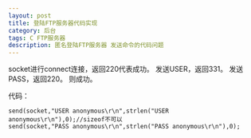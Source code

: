 ```yaml
---
layout: post
title: 登陆FTP服务器代码实现
category: 后台
tags: C FTP服务器
description: 匿名登陆FTP服务器 发送命令的代码问题
---
```



socket进行connect连接，返回220代表成功。
发送USER，返回331。
发送PASS，返回220。
则成功。

代码：
```
send(socket,"USER anonymous\r\n",strlen("USER anonymous\r\n"),0);//sizeof不可以
send(socket,"PASS anonymous\r\n",strlen("PASS anonymous\r\n"),0);
```
